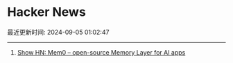 # Hacker News

最近更新时间: 2024-09-05 01:02:47

--- 
1. [Show HN: Mem0 – open-source Memory Layer for AI apps](https://github.com/mem0ai/mem0) 
